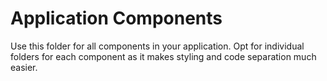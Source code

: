# Application Components

Use this folder for all components in your application. Opt for individual
folders for each component as it makes styling and code separation much easier.
